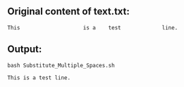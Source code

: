 ## Original content of text.txt:
```
This                    is a    test             line.
```
## Output:
```
bash Substitute_Multiple_Spaces.sh
```
```
This is a test line.
```
